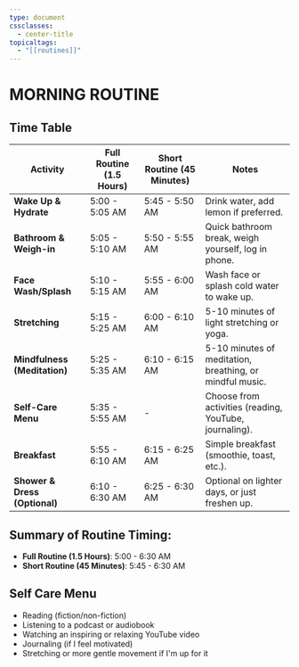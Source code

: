 ```yaml
---
type: document
cssclasses:
  - center-title
topicaltags:
  - "[[routines]]"
---
```

# MORNING ROUTINE

## Time Table 

| **Activity**                  | **Full Routine (1.5 Hours)** | **Short Routine (45 Minutes)** | **Notes**                                                |
| ----------------------------- | ---------------------------- | ------------------------------ | -------------------------------------------------------- |
| **Wake Up & Hydrate**         | 5:00 - 5:05 AM               | 5:45 - 5:50 AM                 | Drink water, add lemon if preferred.                     |
| **Bathroom & Weigh-in**       | 5:05 - 5:10 AM               | 5:50 - 5:55 AM                 | Quick bathroom break, weigh yourself, log in phone.      |
| **Face Wash/Splash**          | 5:10 - 5:15 AM               | 5:55 - 6:00 AM                 | Wash face or splash cold water to wake up.               |
| **Stretching**                | 5:15 - 5:25 AM               | 6:00 - 6:10 AM                 | 5-10 minutes of light stretching or yoga.                |
| **Mindfulness (Meditation)**  | 5:25 - 5:35 AM               | 6:10 - 6:15 AM                 | 5-10 minutes of meditation, breathing, or mindful music. |
| **Self-Care Menu**            | 5:35 - 5:55 AM               | -                              | Choose from activities (reading, YouTube, journaling).   |
| **Breakfast**                 | 5:55 - 6:10 AM               | 6:15 - 6:25 AM                 | Simple breakfast (smoothie, toast, etc.).                |
| **Shower & Dress (Optional)** | 6:10 - 6:30 AM               | 6:25 - 6:30 AM                 | Optional on lighter days, or just freshen up.            |

## Summary of Routine Timing:

- **Full Routine (1.5 Hours)**: 5:00 - 6:30 AM
- **Short Routine (45 Minutes)**: 5:45 - 6:30 AM

## Self Care Menu 

- Reading (fiction/non-fiction)
- Listening to a podcast or audiobook
- Watching an inspiring or relaxing YouTube video
- Journaling (if I feel motivated)
- Stretching or more gentle movement if I'm up for it